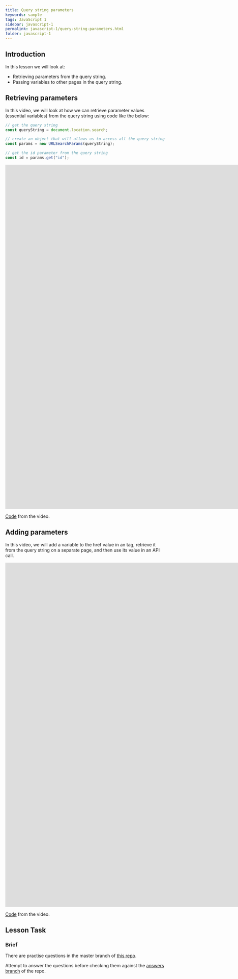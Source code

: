 ```yaml
---
title: Query string parameters
keywords: sample
tags: JavaScript 1
sidebar: javascript-1
permalink: javascript-1/query-string-parameters.html
folder: javascript-1
---
```

## Introduction

In this lesson we will look at:

- Retrieving parameters from the query string.
- Passing variables to other pages in the query string.

## Retrieving parameters
In this video, we will look at how we can retrieve parameter values (essential variables) from the query string using code like the below:

```js
// get the query string
const queryString = document.location.search;

// create an object that will allows us to access all the query string parameters
const params = new URLSearchParams(queryString);

// get the id parameter from the query string
const id = params.get("id");
```

<iframe src="https://player.vimeo.com/video/453021027?h=cc9e8cce3f&amp;badge=0&amp;autopause=0&amp;player_id=0&amp;app_id=58479" width="2560" height="1080" frameborder="0" allow="autoplay; fullscreen; picture-in-picture" allowfullscreen title="Retrieving parameters from the querystring"></iframe>

[Code](https://github.com/NoroffFEU/retrieving-parameters-from-querystrings) from the video.

## Adding parameters

In this video, we will add a variable to the href value in an <a> tag, retrieve it from the query string on a separate page, and then use its value in an API call.

<iframe src="https://player.vimeo.com/video/453080750?h=328b6f90fd&amp;badge=0&amp;autopause=0&amp;player_id=0&amp;app_id=58479" width="2560" height="1080" frameborder="0" allow="autoplay; fullscreen; picture-in-picture" allowfullscreen title="Passing parameters from one page to another using the querystring"></iframe>

[Code](https://github.com/NoroffFEU/passing-variables-to-other-pages-in-the-querystring) from the video.

## Lesson Task

### Brief

There are practise questions in the master branch of [this repo](https://github.com/NoroffFEU/lesson-task-js1-module4-lesson3).

Attempt to answer the questions before checking them against the [answers branch](https://github.com/NoroffFEU/lesson-task-js1-module4-lesson3/tree/answers) of the repo.